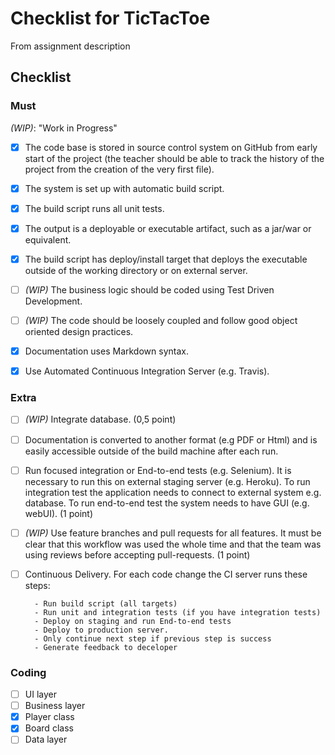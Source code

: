 # Checklist for TicTacToe
From assignment description

## Checklist
### Must
_(WIP)_: "Work in Progress"

- [x] The code base is stored in source control system on GitHub from early start of the project (the teacher should be able to track the history of the project from the creation of the very first file).

- [x] The system is set up with automatic build script.

- [x] The build script runs all unit tests.

- [x] The output is a deployable or executable artifact, such as a jar/war or equivalent.

- [x] The build script has deploy/install target that deploys the executable outside of the working directory or on external server.

- [ ] _(WIP)_ The business logic should be coded using Test Driven Development.

- [ ] _(WIP)_ The code should be loosely coupled and follow good object oriented design practices.

- [x] Documentation uses Markdown syntax.

- [x] Use Automated Continuous Integration Server (e.g. Travis).

### Extra
- [ ] _(WIP)_ Integrate database. (0,5 point)

- [ ] Documentation is converted to another format (e.g PDF or Html) and is easily accessible outside of    the build machine after each run.

- [ ] Run focused integration or End-to-end tests (e.g. Selenium). It is necessary to run this on external staging server (e.g. Heroku). To run integration test the application needs to connect to external system e.g. database. To run end-to-end test the system needs to have GUI (e.g. webUI). (1 point)

- [ ] _(WIP)_ Use feature branches and pull requests for all features. It must be clear that this workflow was used the whole time and that the team was using reviews before accepting pull-requests. (1 point)

- [ ] Continuous Delivery. For each code change the CI server runs these steps:


        - Run build script (all targets)
        - Run unit and integration tests (if you have integration tests)
        - Deploy on staging and run End-to-end tests
        - Deploy to production server. 
        - Only continue next step if previous step is success
        - Generate feedback to deceloper

### Coding
- [ ] UI layer
- [ ] Business layer
- [x] Player class
- [x] Board class
- [ ] Data layer
